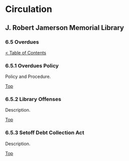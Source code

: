 [0]: ../README.md
[6.5]: overdues.md

# Circulation
## J. Robert Jamerson Memorial Library
### 6.5 Overdues
[< Table of Contents][0]

### 6.5.1 Overdues Policy
Policy and Procedure.

[Top][6.5]

### 6.5.2 Library Offenses
Description.

[Top][6.5]

### 6.5.3 Setoff Debt Collection Act
Description.

[Top][6.5]